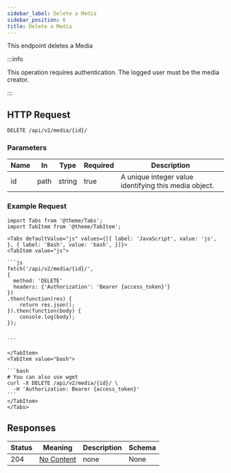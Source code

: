 ```yaml
---
sidebar_label: Delete a Media
sidebar_position: 6
title: Delete a Media
---
```


This endpoint deletes a Media

:::info

This operation requires authentication. The logged user must be the media creator.

:::

## HTTP Request

`DELETE /api/v2/media/{id}/`

### Parameters

|Name|In|Type|Required|Description|
|---|---|---|---|---|
|id|path|string|true|A unique integer value identifying this media object.|

### Example Request

````mdx-code-block
import Tabs from '@theme/Tabs';
import TabItem from '@theme/TabItem';

<Tabs defaultValue="js" values={[{ label: 'JavaScript', value: 'js', }, { label: 'Bash', value: 'bash', }]}>
<TabItem value="js">

```js
fetch('/api/v2/media/{id}/',
{
  method: 'DELETE'
  headers: {'Authorization': 'Bearer {access_token}'}
})
.then(function(res) {
    return res.json();
}).then(function(body) {
    console.log(body);
});


```

</TabItem>
<TabItem value="bash">

```bash
# You can also use wget
curl -X DELETE /api/v2/media/{id}/ \
  -H 'Authorization: Bearer {access_token}'
```
</TabItem>
</Tabs>
````

## Responses

|Status|Meaning|Description|Schema|
|---|---|---|---|
|204|[No Content](https://tools.ietf.org/html/rfc7231#section-6.3.5)|none|None|

````




